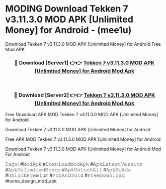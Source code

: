 # MODING Download Tekken 7 v3.11.3.0 MOD APK [Unlimited Money] for Android - (mee1u)
Download Tekken 7 v3.11.3.0 MOD APK [Unlimited Money] for Android Free Mod APK

<div align="center">
<h3>🔴 Download [Server1] 👉👉 <a href="https://apk-comot.site?title=Tekken_7_v3.11.3.0_MOD_APK_[Unlimited_Money]_for_Android">Tekken 7 v3.11.3.0 MOD APK [Unlimited Money] for Android Mod Apk</a></h3><br>

<h3>🔴 Download [Server2] 👉👉 <a href="https://apk-comot.site?title=Tekken_7_v3.11.3.0_MOD_APK_[Unlimited_Money]_for_Android">Tekken 7 v3.11.3.0 MOD APK [Unlimited Money] for Android Mod Apk</a></h3>
</div>


Free Download APK MOD Tekken 7 v3.11.3.0 MOD APK [Unlimited Money] for Android

Download Tekken 7 v3.11.3.0 MOD APK [Unlimited Money] for Android 

Free APK MOD Tekken 7 v3.11.3.0 MOD APK [Unlimited Money] for Android 

Download Tekken 7 v3.11.3.0 MOD APK [Unlimited Money] for Android Mod For Android

𝚃𝚊𝚐𝚜: #𝙼𝚘𝚍𝙰𝚙𝚔 #𝙳𝚘𝚠𝚗𝚕𝚘𝚊𝚍𝙼𝚘𝚍𝙰𝚙𝚔 #𝙰𝚙𝚔𝙻𝚊𝚝𝚎𝚜𝚝𝚅𝚎𝚛𝚜𝚒𝚘𝚗 #𝙰𝚙𝚔𝚄𝚗𝚕𝚒𝚖𝚒𝚝𝚎𝚍𝙼𝚘𝚗𝚎𝚢 #𝙰𝚙𝚔𝚄𝚗𝚕𝚘𝚌𝚔𝙰𝚕𝚕 #𝙰𝚙𝚔𝙽𝚘𝙰𝚍𝚜 #𝚄𝚗𝚕𝚘𝚌𝚔𝙿𝚛𝚎𝚖𝚒𝚞𝚖 #𝙵𝚘𝚛𝙰𝚗𝚍𝚛𝚘𝚒𝚍 #𝙵𝚛𝚎𝚎𝙳𝚘𝚠𝚗𝚕𝚘𝚊𝚍 #home_design_mod_apk